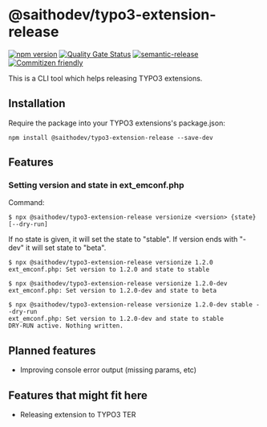 # @saithodev/typo3-extension-release

[![npm version](https://img.shields.io/npm/v/@saithodev/typo3-extension-release.svg)](https://www.npmjs.com/package/@saithodev/typo3-extension-release)
[![Quality Gate Status](https://sonarcloud.io/api/project_badges/measure?project=typo3-extension-release&metric=alert_status)](https://sonarcloud.io/dashboard?id=typo3-extension-release)
[![semantic-release](https://img.shields.io/badge/%20%20%F0%9F%93%A6%F0%9F%9A%80-semantic--release-e10079.svg)](https://github.com/semantic-release/semantic-release)
[![Commitizen friendly](https://img.shields.io/badge/commitizen-friendly-brightgreen.svg)](http://commitizen.github.io/cz-cli/)

This is a CLI tool which helps releasing TYPO3 extensions.

## Installation

Require the package into your TYPO3 extensions's package.json:

```
npm install @saithodev/typo3-extension-release --save-dev
```

## Features

### Setting version and state in ext_emconf.php

Command:

```shell script
$ npx @saithodev/typo3-extension-release versionize <version> {state} [--dry-run]
```

If no state is given, it will set the state to "stable".
If version ends with "-dev" it will set state to "beta".

```shell script
$ npx @saithodev/typo3-extension-release versionize 1.2.0
ext_emconf.php: Set version to 1.2.0 and state to stable
```

```shell script
$ npx @saithodev/typo3-extension-release versionize 1.2.0-dev
ext_emconf.php: Set version to 1.2.0-dev and state to beta
```

```shell script
$ npx @saithodev/typo3-extension-release versionize 1.2.0-dev stable --dry-run
ext_emconf.php: Set version to 1.2.0-dev and state to stable
DRY-RUN active. Nothing written.
```

## Planned features

- Improving console error output (missing params, etc)

## Features that might fit here

- Releasing extension to TYPO3 TER